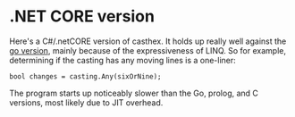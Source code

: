 # .NET CORE version

Here's a C#/.netCORE version of casthex.  It holds up really well
against the [go version][1], mainly because of the expressiveness of LINQ.
So for example, determining if the casting has any moving lines is a one-liner:

    bool changes = casting.Any(sixOrNine);

The program starts up noticeably slower than the Go, prolog, and C versions, most likely
due to JIT overhead. 

[1]: https://github.com/rwtodd/misc-go

